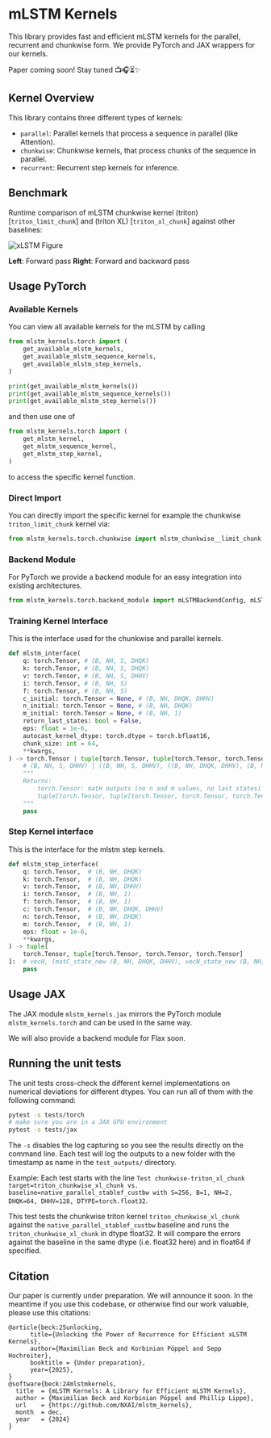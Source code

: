 # mLSTM Kernels

This library provides fast and efficient mLSTM kernels for the parallel, recurrent and chunkwise form. We provide PyTorch and JAX wrappers for our kernels.

Paper coming soon! Stay tuned 📺🎧⏳✨

## Kernel Overview

This library contains three different types of kernels:

- `parallel`: Parallel kernels that process a sequence in parallel (like Attention).
- `chunkwise`: Chunkwise kernels, that process chunks of the sequence in parallel.
- `recurrent`: Recurrent step kernels for inference.

## Benchmark

Runtime comparison of mLSTM chunkwise kernel (triton) [`triton_limit_chunk`] and (triton XL) [`triton_xl_chunk`] against other baselines:

![xLSTM Figure](./res/plot_sequence_length_consttok_nh8_hd512_line.svg)

**Left**: Forward pass
**Right**: Forward and backward pass



## Usage PyTorch

### Available Kernels

You can view all available kernels for the mLSTM by calling

```python
from mlstm_kernels.torch import (
    get_available_mlstm_kernels,
    get_available_mlstm_sequence_kernels,
    get_available_mlstm_step_kernels,
)

print(get_available_mlstm_kernels())
print(get_available_mlstm_sequence_kernels())
print(get_available_mlstm_step_kernels())
```

and then use one of

```python
from mlstm_kernels.torch import (
    get_mlstm_kernel,
    get_mlstm_sequence_kernel,
    get_mlstm_step_kernel,
)
```
to access the specific kernel function.

### Direct Import

You can directly import the specific kernel for example the chunkwise `triton_limit_chunk` kernel via:

```python
from mlstm_kernels.torch.chunkwise import mlstm_chunkwise__limit_chunk
```

### Backend Module

For PyTorch we provide a backend module for an easy integration into existing architectures.

```python
from mlstm_kernels.torch.backend_module import mLSTMBackendConfig, mLSTMBackend
```

### Training Kernel Interface

This is the interface used for the chunkwise and parallel kernels.

```python
def mlstm_interface(
    q: torch.Tensor, # (B, NH, S, DHQK)
    k: torch.Tensor, # (B, NH, S, DHQK)
    v: torch.Tensor, # (B, NH, S, DHHV)
    i: torch.Tensor, # (B, NH, S)
    f: torch.Tensor, # (B, NH, S)
    c_initial: torch.Tensor = None, # (B, NH, DHQK, DHHV)
    n_initial: torch.Tensor = None, # (B, NH, DHQK)
    m_initial: torch.Tensor = None, # (B, NH, 1)
    return_last_states: bool = False,
    eps: float = 1e-6,
    autocast_kernel_dtype: torch.dtype = torch.bfloat16,
    chunk_size: int = 64,
    **kwargs,
) -> torch.Tensor | tuple[torch.Tensor, tuple[torch.Tensor, torch.Tensor, torch.Tensor]]:
    # (B, NH, S, DHHV) | ((B, NH, S, DHHV), ((B, NH, DHQK, DHHV), (B, NH, DHQK), (B, NH)))
    """
    Returns:
        torch.Tensor: matH outputs (no n and m values, no last states)
        tuple[torch.Tensor, tuple[torch.Tensor, torch.Tensor, torch.Tensor]]: matH, (matC_last, vecN_last, scaM_last)
    """
    pass

```

### Step Kernel interface

This is the interface for the mlstm step kernels.

```python
def mlstm_step_interface(
    q: torch.Tensor,  # (B, NH, DHQK)
    k: torch.Tensor,  # (B, NH, DHQK)
    v: torch.Tensor,  # (B, NH, DHHV)
    i: torch.Tensor,  # (B, NH, 1)
    f: torch.Tensor,  # (B, NH, 1)
    c: torch.Tensor,  # (B, NH, DHQK, DHHV)
    n: torch.Tensor,  # (B, NH, DHQK)
    m: torch.Tensor,  # (B, NH, 1)
    eps: float = 1e-6,
    **kwargs,
) -> tuple[
    torch.Tensor, tuple[torch.Tensor, torch.Tensor, torch.Tensor]
]:  # vecH, (matC_state_new (B, NH, DHQK, DHHV), vecN_state_new (B, NH, DHQK), vecM_state_new (B, NH, 1))
    pass
```

## Usage JAX

The JAX module `mlstm_kernels.jax` mirrors the PyTorch module `mlstm_kernels.torch` and can be used in the same way.

We will also provide a backend module for Flax soon.

## Running the unit tests

The unit tests cross-check the different kernel implementations on numerical deviations for different dtypes.
You can run all of them with the following command:

```bash
pytest -s tests/torch
# make sure you are in a JAX GPU environment
pytest -s tests/jax
```

The `-s` disables the log capturing so you see the results directly on the command line.
Each test will log the outputs to a new folder with the timestamp as name in the `test_outputs/` directory.

Example:
Each test starts with the line
`Test chunkwise-triton_xl_chunk target=triton_chunkwise_xl_chunk vs. baseline=native_parallel_stablef_custbw with S=256, B=1, NH=2, DHQK=64, DHHV=128, DTYPE=torch.float32`.

This test tests the chunkwise triton kernel `triton_chunkwise_xl_chunk` against the `native_parallel_stablef_custbw` baseline and runs the `triton_chunkwise_xl_chunk` in dtype float32. It will compare the errors against the baseline in the same dtype (i.e. float32 here) and in float64 if specified.

## Citation

Our paper is currently under preparation. We will announce it soon.
In the meantime if you use this codebase, or otherwise find our work valuable, please use this citations:

```
@article{beck:25unlocking,
      title={Unlocking the Power of Recurrence for Efficient xLSTM Kernels},
      author={Maximilian Beck and Korbinian Pöppel and Sepp Hochreiter},
      booktitle = {Under preparation},
      year={2025},
}
@software{beck:24mlstmkernels,
  title  = {mLSTM Kernels: A Library for Efficient mLSTM Kernels},
  author = {Maximilian Beck and Korbinian Pöppel and Phillip Lippe},
  url    = {https://github.com/NXAI/mlstm_kernels},
  month  = dec,
  year   = {2024}
}
```
